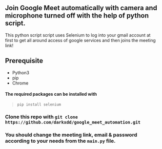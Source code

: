 ## Join Google Meet automatically with camera and microphone turned off with the help of python script.
This python script script uses Selenium to log into your gmail account at first to get all around access of google services and then joins the meeting link!

## Prerequisite
- Python3
- pip
- Chrome

#### The required packages can be installed with

> `pip install selenium` 

### Clone this repo with ` git clone https://github.com/darkxdd/google_meet_automation.git `

### You should change the meeting link, email & password according to your needs from the  ` main.py ` file.

